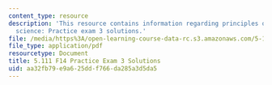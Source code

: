 ```yaml
---
content_type: resource
description: 'This resource contains information regarding principles of chemical
  science: Practice exam 3 solutions.'
file: /media/https%3A/open-learning-course-data-rc.s3.amazonaws.com/5-111sc-principles-of-chemical-science-fall-2014/aa32fb79e9a625ddf766da285a3d5da5_MIT5_111F14_PractExam3Sol.pdf
file_type: application/pdf
resourcetype: Document
title: 5.111 F14 Practice Exam 3 Solutions
uid: aa32fb79-e9a6-25dd-f766-da285a3d5da5
---
```

